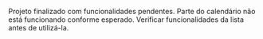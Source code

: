 Projeto finalizado com funcionalidades pendentes.
Parte do calendário não está funcionando conforme esperado.
Verificar funcionalidades da lista antes de utilizá-la.
